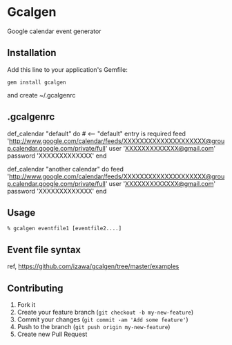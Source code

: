 # Gcalgen

Google calendar event generator

## Installation

Add this line to your application's Gemfile:

    gem install gcalgen

and create ~/.gcalgenrc


## .gcalgenrc

   def_calendar "default" do  # <-- "default" entry is required
   		feed  'http://www.google.com/calendar/feeds/XXXXXXXXXXXXXXXXXXXX@group.calendar.google.com/private/full'
		user  'XXXXXXXXXXXXX@gmail.com'
		password  'XXXXXXXXXXXXX'
   end

   def_calendar "another calendar" do
   		feed  'http://www.google.com/calendar/feeds/XXXXXXXXXXXXXXXXXXXX@group.calendar.google.com/private/full'
		user  'XXXXXXXXXXXXX@gmail.com'
		password  'XXXXXXXXXXXXX'
   end

   
## Usage

    % gcalgen eventfile1 [eventfile2....]


## Event file syntax

   ref, https://github.com/izawa/gcalgen/tree/master/examples

## Contributing

1. Fork it
2. Create your feature branch (`git checkout -b my-new-feature`)
3. Commit your changes (`git commit -am 'Add some feature'`)
4. Push to the branch (`git push origin my-new-feature`)
5. Create new Pull Request
